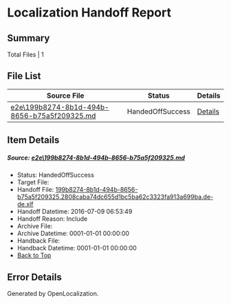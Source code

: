 # <a name='report-top'></a> Localization Handoff Report

## Summary
 Total Files | 1

## File List
 Source File | Status | Details 
 ----------- | ------ | ------- 
 [e2e\199b8274-8b1d-494b-8656-b75a5f209325.md](https://github.com/OpenLocalizationTestOrg/oltest/blob/bff8a78f175667a9cf3a7ce43801046bb33a53f8/e2e/199b8274-8b1d-494b-8656-b75a5f209325.md) | HandedOffSuccess | [Details](#7daf4dc6224788bd131421a984c8ec7c2c43da2d1)

## Item Details
##### <a name='7daf4dc6224788bd131421a984c8ec7c2c43da2d1'></a> Source: [e2e\199b8274-8b1d-494b-8656-b75a5f209325.md](https://github.com/OpenLocalizationTestOrg/oltest/blob/bff8a78f175667a9cf3a7ce43801046bb33a53f8/e2e/199b8274-8b1d-494b-8656-b75a5f209325.md)
* Status: HandedOffSuccess
* Target File: 
* Handoff File: [199b8274-8b1d-494b-8656-b75a5f209325.2808caba74dc655d1bc5ba62c3323fa913a699ba.de-de.xlf](https://github.com/OpenLocalizationTestOrg/olhandoff-e2e/blob/d6c2e0020f823992583caf34e26842f82e6a9c98/ol-handoff/OpenLocalizationTestOrg/oltest-dede-fly/ci/ht/199b8274-8b1d-494b-8656-b75a5f209325.2808caba74dc655d1bc5ba62c3323fa913a699ba.de-de.xlf)
* Handoff Datetime: 2016-07-09 06:53:49
* Handoff Reason: Include
* Archive File: 
* Archive Datetime: 0001-01-01 00:00:00
* Handback File: 
* Handback Datetime: 0001-01-01 00:00:00
* [Back to Top](#report-top)


## Error Details

Generated by OpenLocalization.
